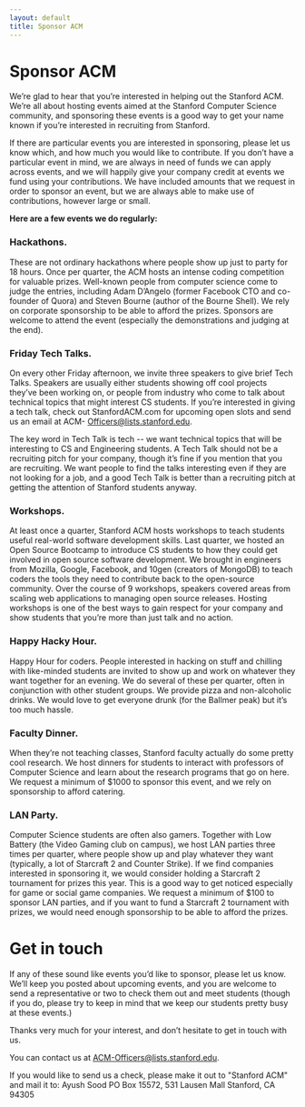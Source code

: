 ```yaml
---
layout: default
title: Sponsor ACM
---
```


# Sponsor ACM

<section class="leadin">We’re glad to hear that you’re interested in helping out the Stanford ACM. We’re all about hosting events aimed at the Stanford Computer Science community, and sponsoring these events is a good way to get your name known if you’re interested in recruiting from Stanford.</section>

If there are particular events you are interested in sponsoring, please let us know which, and how much you would like to contribute. If you don’t have a particular event in mind, we are always in need of funds we can apply across events, and we will happily give your company credit at events we fund using your contributions. We have included amounts that we request in order to sponsor an event, but we are always able to make use of contributions, however large or small.

**Here are a few events we do regularly:**

### Hackathons.

These are not ordinary hackathons where people show up just to party for 18 hours. Once per quarter, the ACM hosts an intense coding competition for valuable prizes. Well-known people from computer science come to judge the entries, including Adam D’Angelo (former Facebook CTO and co-founder of Quora) and Steven Bourne (author of the Bourne Shell). We rely on corporate sponsorship to be able to afford the prizes. Sponsors are welcome to attend the event (especially the demonstrations and judging at the end). 

### Friday Tech Talks.

On every other Friday afternoon, we invite three speakers to give brief Tech Talks. Speakers are usually either students showing off cool projects they’ve been working on, or people from industry who come to talk about technical topics that might interest CS students. If you’re interested in giving a tech talk, check out StanfordACM.com for upcoming open slots and send us an email at ACM- Officers@lists.stanford.edu. 

The key word in Tech Talk is tech -- we want technical topics that will be interesting to CS and Engineering students. A Tech Talk should not be a recruiting pitch for your company, though it’s fine if you mention that you are recruiting. We want people to find the talks interesting even if they are not looking for a job, and a good Tech Talk is better than a recruiting pitch at getting the attention of Stanford students anyway.

### Workshops.

At least once a quarter, Stanford ACM hosts workshops to teach students useful real-world software development skills. Last quarter, we hosted an Open Source Bootcamp to introduce CS students to how they could get involved in open source software development. We brought in engineers from Mozilla, Google, Facebook, and 10gen (creators of MongoDB) to teach coders the tools they need to contribute back to the open-source community. Over the course of 9 workshops, speakers covered areas from scaling web applications to managing open source releases. Hosting workshops is one of the best ways to gain respect for your company and show students that you’re more than just talk and no action.

### Happy Hacky Hour.

Happy Hour for coders. People interested in hacking on stuff and chilling with like-minded students are invited to show up and work on whatever they want together for an evening. We do several of these per quarter, often in conjunction with other student groups. We provide pizza and non-alcoholic drinks. We would love to get everyone drunk (for the Ballmer peak) but it’s too much hassle. 

### Faculty Dinner.

When they’re not teaching classes, Stanford faculty actually do
some pretty cool research. We host dinners for students to interact with professors of Computer Science and learn about the research programs that go on here. We request a minimum of $1000 to sponsor this event, and we rely on sponsorship to afford catering.

### LAN Party.

Computer Science students are often also gamers. Together with Low Battery (the Video Gaming club on campus), we host LAN parties three times per quarter, where people show up and play whatever they want (typically, a lot of Starcraft 2 and Counter Strike). If we find companies interested in sponsoring it, we would consider holding a Starcraft 2 tournament for prizes this year. This is a good way to get noticed especially for game or social game companies. We request a minimum of $100 to sponsor LAN parties, and if you want to fund a Starcraft 2 tournament with prizes, we would need enough sponsorship to be able to afford the prizes.

# Get in touch

If any of these sound like events you’d like to sponsor, please let us know. We’ll keep you posted about upcoming events, and you are welcome to send a representative or two to check them out and meet students (though if you do, please try to keep in mind that we keep our students pretty busy at these events.)

Thanks very much for your interest, and don’t hesitate to get in touch with us.

You can contact us at <a href="mailto:ACM-Officers@lists.stanford.edu">ACM-Officers@lists.stanford.edu</a>.

If you would like to send us a check, please make it out to "Stanford ACM" and mail it to:
    Ayush Sood
    PO Box 15572, 531 Lausen Mall
    Stanford, CA 94305
